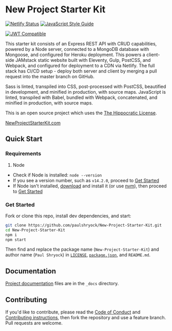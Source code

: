 # New Project Starter Kit

[![Netlify Status][netlify-deploy-badge]][netlify-deploys] [![JavaScript Style Guide][standard-badge]][standard]

[![JWT Compatible][jwt-compatible-badge]][jwt]

This starter kit consists of an Express REST API with CRUD capabilities, powered by a Node server, connected to a MongoDB database with Mongoose, and configured for Heroku deployment. This powers a client-side JAMstack static website built with Eleventy, Gulp, PostCSS, and Webpack, and configured for deployment to a CDN via Netlify. The full stack has CI/CD setup - deploy both server and client by merging a pull request into the master branch on GitHub.

Sass is linted, transpiled into CSS, post-processed with PostCSS, beautified in development, and minified in production, with source maps. JavaScript is linted, transpiled with Babel, bundled with Webpack, concatenated, and minified in production, with source maps.

This is an open source project which uses the [The Hippocratic License][license].

[NewProjectStarterKit.com][npsk]

## Quick Start

### Requirements

1. Node
  - Check if Node is installed: `node --version`
  - If you see a version number, such as `v14.2.0`, proceed to [Get Started](#get-started)
  - If Node isn't installed, [download][node-download] and install it (or use [nvm][nvm]), then proceed to [Get Started](#get-started)

### Get Started

Fork or clone this repo, install dev dependencies, and start:

```bash
git clone https://github.com/paulshryock/New-Project-Starter-Kit.git
cd New-Project-Starter-Kit
npm i
npm start
```

Then find and replace the package name (`New-Project-Starter-Kit`) and author name (`Paul Shryock`) in [`LICENSE`][license], [`package.json`][pkg], and `README.md`.

## Documentation

[Project documentation][docs] files are in the `_docs` directory.

## Contributing

If you'd like to contribute, please read the [Code of Conduct][code-of-conduct] and [Contributing instructions][contributing], then fork the repository and use a feature branch. Pull requests are welcome.

[netlify-deploy-badge]: https://api.netlify.com/api/v1/badges/4a56c891-9260-44a1-a4b6-6e9522bc37a8/deploy-status
[netlify-deploys]: https://app.netlify.com/sites/newprojectstarterkit/deploys
[standard-badge]: https://img.shields.io/badge/code_style-standard-brightgreen.svg
[standard]: https://standardjs.com
[jwt-compatible-badge]: http://jwt.io/img/badge-compatible.svg
[jwt]: https://jwt.io/
[npsk]: https://newprojectstarterkit.com/
[license]: https://firstdonoharm.dev/
[node-download]: https://nodejs.org/en/download/
[nvm]: https://github.com/nvm-sh/nvm
[pkg]: package.json
[docs]: https://docs.newprojectstarterkit.com/
[code-of-conduct]: blob/master/CODE_OF_CONDUCT.md
[contributing]: blob/master/CONTRIBUTING.md
